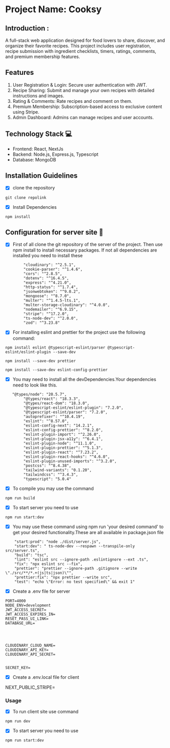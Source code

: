 # Project Name: Cooksy
## Introduction :

A full-stack web application designed for food lovers to share, discover, and organize their favorite recipes. This project includes user registration, recipe submission with ingredient checklists, timers, ratings, comments, and premium membership features.



## Features 
1. User Registration & Login: Secure user authentication with JWT.
2. Recipe Sharing: Submit and manage your own recipes with detailed instructions and images.
3. Rating & Comments: Rate recipes and comment on them.
4. Premium Membership: Subscription-based access to exclusive content using Stripe.
5. Admin Dashboard: Admins can manage recipes and user accounts.

## Technology Stack :computer:
- Frontend: React, NextJs
- Backend: Node.js, Express.js, Typescript
- Database: MongoDB

## Installation Guidelines 
- [x] clone the repository
```
git clone repolink
```
- [x] Install Dependencies
```
npm install
```

## Configuration for server site :bookmark_tabs:

- [x] First of all clone the git repository of the server of the project. Then use npm install to install necessary packages. If not all dependencies are installed you need to install these
```
        "cloudinary": "^2.5.1",
        "cookie-parser": "^1.4.6",
        "cors": "^2.8.5",
        "dotenv": "^16.4.5",
        "express": "^4.21.0",
        "http-status": "^1.7.4",
        "jsonwebtoken": "^9.0.2",
        "mongoose": "^8.7.0",
        "multer": "^1.4.5-lts.1",
        "multer-storage-cloudinary": "^4.0.0",
        "nodemailer": "^6.9.15",
        "stripe": "^17.2.0",
        "ts-node-dev": "^2.0.0",
        "zod": "^3.23.8"
```
- [x] For installing eslint and prettier for the project use the following command:
```
npm install eslint @typescript-eslint/parser @typescript-eslint/eslint-plugin --save-dev

```
```
npm install --save-dev prettier

```
```
npm install --save-dev eslint-config-prettier

```



- [x] You may need to install all the devDependencies.Your dependencies need to look like this.
```
   "@types/node": "20.5.7",
		"@types/react": "18.3.3",
		"@types/react-dom": "18.3.0",
		"@typescript-eslint/eslint-plugin": "7.2.0",
		"@typescript-eslint/parser": "7.2.0",
		"autoprefixer": "^10.4.19",
		"eslint": "^8.57.0",
		"eslint-config-next": "14.2.1",
		"eslint-config-prettier": "^8.2.0",
		"eslint-plugin-import": "^2.26.0",
		"eslint-plugin-jsx-a11y": "^6.4.1",
		"eslint-plugin-node": "^11.1.0",
		"eslint-plugin-prettier": "^5.1.3",
		"eslint-plugin-react": "^7.23.2",
		"eslint-plugin-react-hooks": "^4.6.0",
		"eslint-plugin-unused-imports": "^3.2.0",
		"postcss": "^8.4.38",
		"tailwind-variants": "0.1.20",
		"tailwindcss": "^3.4.3",
		"typescript": "5.0.4"
```

- [x] To compile you may use the command
```
npm run build
```
- [x] To start server you need to use
```
npm run start:dev
```
- [x] You may use these command using npm run 'your desired command' to get your desired functionality.These are all available in package.json file
```
    "start:prod": "node ./dist/server.js",
    "start:dev": " ts-node-dev --respawn --transpile-only src/server.ts",
    "build": "tsc",
    "lint": "eslint src --ignore-path .eslintignore --ext .ts",
    "fix": "npx eslint src --fix",
    "prettier": "prettier --ignore-path .gitignore --write \"./src/**/*.+(js|ts|json)\"",
    "prettier:fix": "npx prettier --write src",
    "test": "echo \"Error: no test specified\" && exit 1"
```
- [x] Create a .env file for server
```
PORT=4000
NODE_ENV=development
JWT_ACCESS_SECRET=
JWT_ACCESS_EXPIRES_IN=
RESET_PASS_UI_LINK=
DATABASE_URL=




CLOUDINARY_CLOUD_NAME=
CLOUDINARY_API_KEY=
CLOUDINARY_API_SECRET=


SECRET_KEY=
```

- [x] Create a .env.local file for client


NEXT_PUBLIC_STRIPE=

### Usage
- [x] To run client site use command
```
npm run dev
```
- [x] To start server you need to use
```
npm run start:dev
```
















